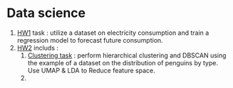 # **Data science**
1. [HW1](HW1/) task : utilize a dataset on electricity consumption and train a regression model to forecast future consumption.
2. [HW2](HW2/) includs :
   1. [Clustering task](HW2/README.md/#1-perform-hierarchical-clustering-and-dbscan-using-the-example-of-a-dataset-on-the-distribution-of-penguins-by-type-use-umap--lda-to-reduce-feature-space) : perform hierarchical clustering and DBSCAN using the example of a dataset on the distribution of penguins by type. Use UMAP & LDA to Reduce feature space.
   2. 